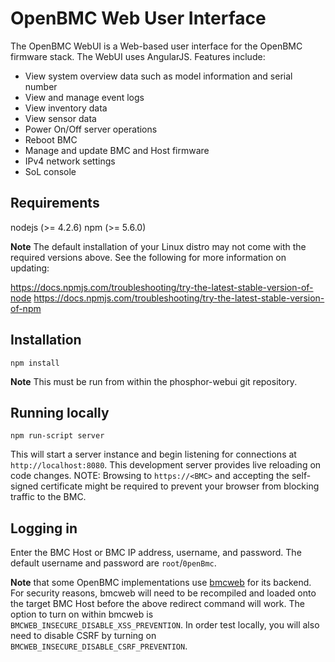# OpenBMC Web User Interface

The OpenBMC WebUI is a Web-based user interface for the OpenBMC
firmware stack. The WebUI uses AngularJS. Features include:

- View system overview data such as model information and serial number
- View and manage event logs
- View inventory data
- View sensor data
- Power On/Off server operations
- Reboot BMC
- Manage and update BMC and Host firmware
- IPv4 network settings
- SoL console

## Requirements

nodejs (>= 4.2.6)
npm (>= 5.6.0)

**Note** The default installation of your Linux distro may not come with the
required versions above. See the following for more information on updating:

https://docs.npmjs.com/troubleshooting/try-the-latest-stable-version-of-node
https://docs.npmjs.com/troubleshooting/try-the-latest-stable-version-of-npm

## Installation

`npm install`

**Note** This must be run from within the phosphor-webui git repository.

## Running locally

`npm run-script server`

This will start a server instance and begin listening for connections at
`http://localhost:8080`. This development server provides live reloading on
code changes.
NOTE: Browsing to `https://<BMC>` and accepting the self-signed certificate
might be required to prevent your browser from blocking traffic to the BMC.

## Logging in

Enter the BMC Host or BMC IP address, username, and password.
The default username and password are `root`/`0penBmc`.

**Note** that some OpenBMC implementations use [bmcweb](https://github.com/openbmc/bmcweb)
for its backend. For security reasons, bmcweb will need to be recompiled and
loaded onto the target BMC Host before the above redirect command will work. The
option to turn on within bmcweb is `BMCWEB_INSECURE_DISABLE_XSS_PREVENTION`. In
order test locally, you will also need to disable CSRF by turning on `BMCWEB_INSECURE_DISABLE_CSRF_PREVENTION`.
